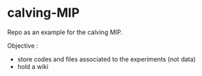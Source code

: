 # calving-MIP


Repo as an example for the calving MIP. 

Objective :
 - store codes and files associated to the experiments (not data)
 - hold a wiki
